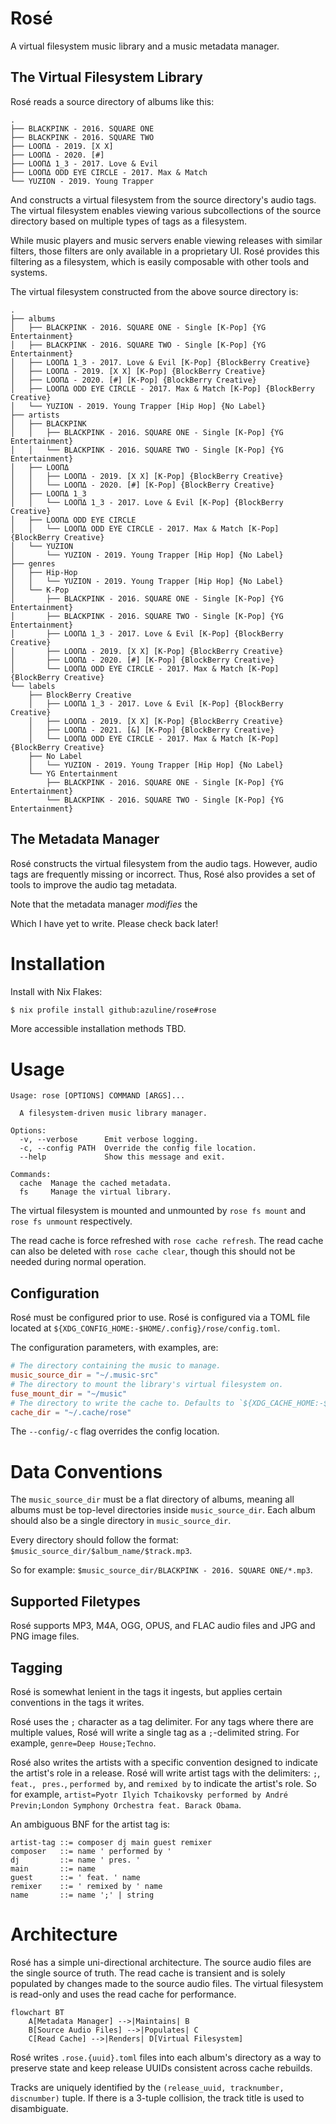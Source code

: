 # Rosé

A virtual filesystem music library and a music metadata manager.

## The Virtual Filesystem Library

Rosé reads a source directory of albums like this:

```tree
.
├── BLACKPINK - 2016. SQUARE ONE
├── BLACKPINK - 2016. SQUARE TWO
├── LOOΠΔ - 2019. [X X]
├── LOOΠΔ - 2020. [#]
├── LOOΠΔ 1_3 - 2017. Love & Evil
├── LOOΠΔ ODD EYE CIRCLE - 2017. Max & Match
└── YUZION - 2019. Young Trapper
```

And constructs a virtual filesystem from the source directory's audio tags. The
virtual filesystem enables viewing various subcollections of the source
directory based on multiple types of tags as a filesystem.

While music players and music servers enable viewing releases with similar
filters, those filters are only available in a proprietary UI. Rosé provides
this filtering as a filesystem, which is easily composable with other tools and
systems.

The virtual filesystem constructed from the above source directory is:

```tree
.
├── albums
│   ├── BLACKPINK - 2016. SQUARE ONE - Single [K-Pop] {YG Entertainment}
│   ├── BLACKPINK - 2016. SQUARE TWO - Single [K-Pop] {YG Entertainment}
│   ├── LOOΠΔ 1_3 - 2017. Love & Evil [K-Pop] {BlockBerry Creative}
│   ├── LOOΠΔ - 2019. [X X] [K-Pop] {BlockBerry Creative}
│   ├── LOOΠΔ - 2020. [#] [K-Pop] {BlockBerry Creative}
│   ├── LOOΠΔ ODD EYE CIRCLE - 2017. Max & Match [K-Pop] {BlockBerry Creative}
│   └── YUZION - 2019. Young Trapper [Hip Hop] {No Label}
├── artists
│   ├── BLACKPINK
│   │   ├── BLACKPINK - 2016. SQUARE ONE - Single [K-Pop] {YG Entertainment}
│   │   └── BLACKPINK - 2016. SQUARE TWO - Single [K-Pop] {YG Entertainment}
│   ├── LOOΠΔ
│   │   ├── LOOΠΔ - 2019. [X X] [K-Pop] {BlockBerry Creative}
│   │   └── LOOΠΔ - 2020. [#] [K-Pop] {BlockBerry Creative}
│   ├── LOOΠΔ 1_3
│   │   └── LOOΠΔ 1_3 - 2017. Love & Evil [K-Pop] {BlockBerry Creative}
│   ├── LOOΠΔ ODD EYE CIRCLE
│   │   └── LOOΠΔ ODD EYE CIRCLE - 2017. Max & Match [K-Pop] {BlockBerry Creative}
│   └── YUZION
│       └── YUZION - 2019. Young Trapper [Hip Hop] {No Label}
├── genres
│   ├── Hip-Hop
│   │   └── YUZION - 2019. Young Trapper [Hip Hop] {No Label}
│   └── K-Pop
│       ├── BLACKPINK - 2016. SQUARE ONE - Single [K-Pop] {YG Entertainment}
│       ├── BLACKPINK - 2016. SQUARE TWO - Single [K-Pop] {YG Entertainment}
│       ├── LOOΠΔ 1_3 - 2017. Love & Evil [K-Pop] {BlockBerry Creative}
│       ├── LOOΠΔ - 2019. [X X] [K-Pop] {BlockBerry Creative}
│       ├── LOOΠΔ - 2020. [#] [K-Pop] {BlockBerry Creative}
│       └── LOOΠΔ ODD EYE CIRCLE - 2017. Max & Match [K-Pop] {BlockBerry Creative}
└── labels
    ├── BlockBerry Creative
    │   ├── LOOΠΔ 1_3 - 2017. Love & Evil [K-Pop] {BlockBerry Creative}
    │   ├── LOOΠΔ - 2019. [X X] [K-Pop] {BlockBerry Creative}
    │   ├── LOOΠΔ - 2021. [&] [K-Pop] {BlockBerry Creative}
    │   └── LOOΠΔ ODD EYE CIRCLE - 2017. Max & Match [K-Pop] {BlockBerry Creative}
    ├── No Label
    │   └── YUZION - 2019. Young Trapper [Hip Hop] {No Label}
    └── YG Entertainment
        ├── BLACKPINK - 2016. SQUARE ONE - Single [K-Pop] {YG Entertainment}
        └── BLACKPINK - 2016. SQUARE TWO - Single [K-Pop] {YG Entertainment}
```

## The Metadata Manager

Rosé constructs the virtual filesystem from the audio tags. However, audio tags
are frequently missing or incorrect. Thus, Rosé also provides a set of tools to
improve the audio tag metadata.

Note that the metadata manager _modifies_ the 

Which I have yet to write. Please check back later!

# Installation

Install with Nix Flakes:

```bash
$ nix profile install github:azuline/rose#rose
```
 
More accessible installation methods TBD.

# Usage

```
Usage: rose [OPTIONS] COMMAND [ARGS]...

  A filesystem-driven music library manager.

Options:
  -v, --verbose      Emit verbose logging.
  -c, --config PATH  Override the config file location.
  --help             Show this message and exit.

Commands:
  cache  Manage the cached metadata.
  fs     Manage the virtual library.
```

The virtual filesystem is mounted and unmounted by `rose fs mount` and
`rose fs unmount` respectively.

The read cache is force refreshed with `rose cache refresh`. The read cache can
also be deleted with `rose cache clear`, though this should not be needed
during normal operation.

## Configuration

Rosé must be configured prior to use. Rosé is configured via a TOML file
located at `${XDG_CONFIG_HOME:-$HOME/.config}/rose/config.toml`.

The configuration parameters, with examples, are:

```toml
# The directory containing the music to manage.
music_source_dir = "~/.music-src"
# The directory to mount the library's virtual filesystem on.
fuse_mount_dir = "~/music"
# The directory to write the cache to. Defaults to `${XDG_CACHE_HOME:-$HOME/.cache}/rose`.
cache_dir = "~/.cache/rose"
```

The `--config/-c` flag overrides the config location.

# Data Conventions

The `music_source_dir` must be a flat directory of albums, meaning all albums
must be top-level directories inside `music_source_dir`. Each album should also
be a single directory in `music_source_dir`.

Every directory should follow the format: `$music_source_dir/$album_name/$track.mp3`.

So for example: `$music_source_dir/BLACKPINK - 2016. SQUARE ONE/*.mp3`.

## Supported Filetypes

Rosé supports MP3, M4A, OGG, OPUS, and FLAC audio files and JPG and PNG image
files.

## Tagging

Rosé is somewhat lenient in the tags it ingests, but applies certain
conventions in the tags it writes.

Rosé uses the `;` character as a tag delimiter. For any tags where there are
multiple values, Rosé will write a single tag as a `;`-delimited string. For
example, `genre=Deep House;Techno`.

Rosé also writes the artists with a specific convention designed to indicate
the artist's role in a release. Rosé will write artist tags with the
delimiters: `;`, ` feat. `, ` pres.`, ` performed by `, and `remixed by` to
indicate the artist's role. So for example,
`artist=Pyotr Ilyich Tchaikovsky performed by André Previn;London Symphony Orchestra feat. Barack Obama`.

An ambiguous BNF for the artist tag is:

```
artist-tag ::= composer dj main guest remixer
composer   ::= name ' performed by '
dj         ::= name ' pres. '
main       ::= name
guest      ::= ' feat. ' name
remixer    ::= ' remixed by ' name
name       ::= name ';' | string
```

# Architecture

Rosé has a simple uni-directional architecture. The source audio files are the
single source of truth. The read cache is transient and is solely populated by
changes made to the source audio files. The virtual filesystem is read-only and
uses the read cache for performance.

```mermaid
flowchart BT
    A[Metadata Manager] -->|Maintains| B
    B[Source Audio Files] -->|Populates| C
    C[Read Cache] -->|Renders| D[Virtual Filesystem]
```

Rosé writes `.rose.{uuid}.toml` files into each album's directory as a way to
preserve state and keep release UUIDs consistent across cache rebuilds.

Tracks are uniquely identified by the `(release_uuid, tracknumber, discnumber)`
tuple. If there is a 3-tuple collision, the track title is used to disambiguate.
